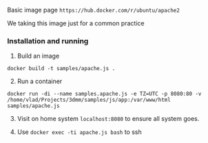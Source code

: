 Basic image page `https://hub.docker.com/r/ubuntu/apache2`

We taking this image just for a common practice

### Installation and running

1. Build an image

`docker build -t samples/apache.js .`

2. Run a container

`docker run -di --name samples.apache.js -e TZ=UTC -p 8080:80 -v /home/vlad/Projects/3dmm/samples/js/app:/var/www/html samples/apache.js` 

3. Visit on home system `localhost:8080` to ensure all system goes.

4. Use `docker exec -ti apache.js bash` to ssh

